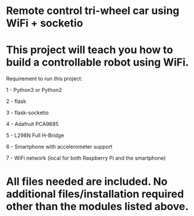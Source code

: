 # Remote control tri-wheel car using WiFi + socketio

# This project will teach you how to build a controllable robot using WiFi.

Requirement to run this project:

1 - Python3 or Python2

2 - flask

3 - flask-socketio

4 - Adafruit PCA9685

5 - L298N Full H-Bridge

6 - Smartphone with accelerometer support

7 - WiFi network (local for both Raspberry Pi and the smartphone)

# All files needed are included. No additional files/installation required other than the modules listed above.
